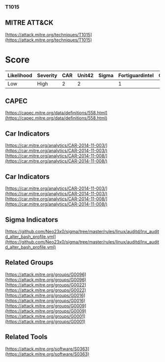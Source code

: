 
### T1015
## MITRE ATT&CK
[https://attack.mitre.org/techniques/T1015](https://attack.mitre.org/techniques/T1015)

# Score

| Likelihood | Severity | CAR | Unit42 | Sigma | Fortiguardintel | Groups | Malwares | Tools |
| ---------- | -------- | --- | ------ | ----- | --------------- | ---  | --- | --- |
| Low | High | 2 | 2 |   | 1 |   | 5 |   | 1 |



## CAPEC

[https://capec.mitre.org/data/definitions/558.html](https://capec.mitre.org/data/definitions/558.html)
[]()


## Car Indicators

[https://car.mitre.org/analytics/CAR-2014-11-003/](https://car.mitre.org/analytics/CAR-2014-11-003/)
[https://car.mitre.org/analytics/CAR-2014-11-008/](https://car.mitre.org/analytics/CAR-2014-11-008/)


## Car Indicators

[https://car.mitre.org/analytics/CAR-2014-11-003/](https://car.mitre.org/analytics/CAR-2014-11-003/)
[https://car.mitre.org/analytics/CAR-2014-11-008/](https://car.mitre.org/analytics/CAR-2014-11-008/)


## Sigma Indicators

[https://github.com/Neo23x0/sigma/tree/master/rules/linux/auditd/lnx_auditd_alter_bash_profile.yml](https://github.com/Neo23x0/sigma/tree/master/rules/linux/auditd/lnx_auditd_alter_bash_profile.yml)
[]()


## Related Groups

[https://attack.mitre.org/groups/G0096](https://attack.mitre.org/groups/G0096)
[https://attack.mitre.org/groups/G0022](https://attack.mitre.org/groups/G0022)
[https://attack.mitre.org/groups/G0016](https://attack.mitre.org/groups/G0016)
[https://attack.mitre.org/groups/G0009](https://attack.mitre.org/groups/G0009)
[https://attack.mitre.org/groups/G0001](https://attack.mitre.org/groups/G0001)
[]()


## Related Tools

[https://attack.mitre.org/software/S0363](https://attack.mitre.org/software/S0363)
[]()

